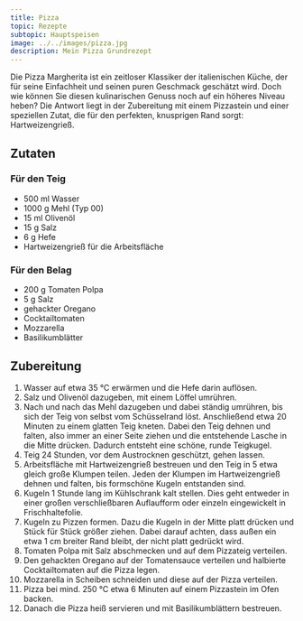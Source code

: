```yaml
---
title: Pizza
topic: Rezepte
subtopic: Hauptspeisen
image: ../../images/pizza.jpg
description: Mein Pizza Grundrezept
---
```


Die Pizza Margherita ist ein zeitloser Klassiker der italienischen Küche, der für seine Einfachheit und seinen puren Geschmack geschätzt wird. Doch wie können Sie diesen kulinarischen Genuss noch auf ein höheres Niveau heben? Die Antwort liegt in der Zubereitung mit einem Pizzastein und einer speziellen Zutat, die für den perfekten, knusprigen Rand sorgt: Hartweizengrieß. 

## Zutaten

### Für den Teig

- 500 ml Wasser
- 1000 g Mehl (Typ 00)
- 15 ml Olivenöl
- 15 g Salz
- 6 g Hefe
- Hartweizengrieß für die Arbeitsfläche

### Für den Belag

- 200 g Tomaten Polpa
- 5 g Salz
- gehackter Oregano
- Cocktailtomaten
- Mozzarella
- Basilikumblätter

## Zubereitung

1. Wasser auf etwa 35 °C erwärmen und die Hefe darin auflösen.
2. Salz und Olivenöl dazugeben, mit einem Löffel umrühren.
3. Nach und nach das Mehl dazugeben und dabei ständig umrühren, bis sich der Teig von selbst vom Schüsselrand löst. Anschließend etwa 20 Minuten zu einem glatten Teig kneten. Dabei den Teig dehnen und falten, also immer an einer Seite ziehen und die entstehende Lasche in die Mitte drücken. Dadurch entsteht eine schöne, runde Teigkugel.
4. Teig 24 Stunden, vor dem Austrocknen geschützt, gehen lassen.
5. Arbeitsfläche mit Hartweizengrieß bestreuen und den Teig in 5 etwa gleich große Klumpen teilen. Jeden der Klumpen im Hartweizengrieß dehnen und falten, bis formschöne Kugeln entstanden sind.
6. Kugeln 1 Stunde lang im Kühlschrank kalt stellen. Dies geht entweder in einer großen verschließbaren Auflaufform oder einzeln eingewickelt in Frischhaltefolie.
7. Kugeln zu Pizzen formen. Dazu die Kugeln in der Mitte platt drücken und Stück für Stück größer ziehen. Dabei darauf achten, dass außen ein etwa 1 cm breiter Rand bleibt, der nicht platt gedrückt wird.
8. Tomaten Polpa mit Salz abschmecken und auf dem Pizzateig verteilen.
9. Den gehackten Oregano auf der Tomatensauce verteilen und halbierte Cocktailtomaten auf die Pizza legen.
10. Mozzarella in Scheiben schneiden und diese auf der Pizza verteilen.
11. Pizza bei mind. 250 °C etwa 6 Minuten auf einem Pizzastein im Ofen backen.
12. Danach die Pizza heiß servieren und mit Basilikumblättern bestreuen.